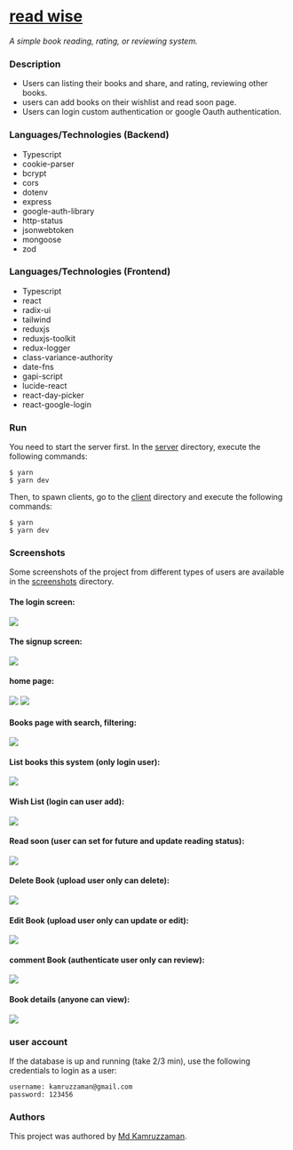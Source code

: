 # [read wise](https://kamruzzaman-read-wise.netlify.app/)

_A simple book reading, rating, or reviewing system._

### Description

- Users can listing their books and share, and rating, reviewing other books.
- users can add books on their wishlist and read soon page.
- Users can login custom authentication or google Oauth authentication.

### Languages/Technologies (Backend)

- Typescript
- cookie-parser
- bcrypt
- cors
- dotenv
- express
- google-auth-library
- http-status
- jsonwebtoken
- mongoose
- zod

### Languages/Technologies (Frontend)

- Typescript
- react
- radix-ui
- tailwind
- reduxjs
- reduxjs-toolkit
- redux-logger
- class-variance-authority
- date-fns
- gapi-script
- lucide-react
- react-day-picker
- react-google-login

### Run

You need to start the server first. In the [server](./backend/) directory, execute the following commands:

```
$ yarn
$ yarn dev
```

Then, to spawn clients, go to the [client](./frontend/) directory and execute the following commands:

```
$ yarn
$ yarn dev
```

### Screenshots

Some screenshots of the project from different types of users are available in the [screenshots](./screenshots/) directory.

#### The login screen:

![](./screenshots/login.png)

#### The signup screen:

![](./screenshots/signup.png)

#### home page:

![](./screenshots/home_page.jpg)
![](./screenshots/home_book.jpg)

#### Books page with search, filtering:

![](./screenshots/book_filter.png)

#### List books this system (only login user):

![](./screenshots/add_book.png)

#### Wish List (login can user add):

![](./screenshots/wishlist.png)

#### Read soon (user can set for future and update reading status):

![](./screenshots/readsoon.png)

#### Delete Book (upload user only can delete):

![](./screenshots/delete_book.png)

#### Edit Book (upload user only can update or edit):

![](./screenshots/edit_book.png)

#### comment Book (authenticate user only can review):

![](./screenshots/comment.png)

#### Book details (anyone can view):

![](./screenshots/book.png)

### user account

If the database is up and running (take 2/3 min), use the following credentials to login as a user:

```
username: kamruzzaman@gmail.com
password: 123456
```

### Authors

This project was authored by [Md Kamruzzaman](https://github.com/YeBenLing-ZAMAN/).
